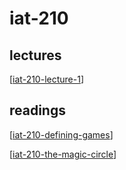 # iat-210

## lectures

[[iat-210-lecture-1]]

## readings

[[iat-210-defining-games]]

[[iat-210-the-magic-circle]]

[//begin]: # "Autogenerated link references for markdown compatibility"
[iat-210-lecture-1]: iat-210-lecture-1 "iat-210-lecture-1"
[iat-210-defining-games]: iat-210-defining-games "iat-210-defining-games"
[iat-210-the-magic-circle]: iat-210-the-magic-circle "iat-210-the-magic-circle"
[//end]: # "Autogenerated link references"